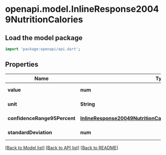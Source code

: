 # openapi.model.InlineResponse20049NutritionCalories

## Load the model package
```dart
import 'package:openapi/api.dart';
```

## Properties
Name | Type | Description | Notes
------------ | ------------- | ------------- | -------------
**value** | **num** |  | [default to null]
**unit** | **String** |  | [default to null]
**confidenceRange95Percent** | [**InlineResponse20049NutritionCaloriesConfidenceRange95Percent**](InlineResponse20049NutritionCaloriesConfidenceRange95Percent.md) |  | [default to null]
**standardDeviation** | **num** |  | [default to null]

[[Back to Model list]](../README.md#documentation-for-models) [[Back to API list]](../README.md#documentation-for-api-endpoints) [[Back to README]](../README.md)


